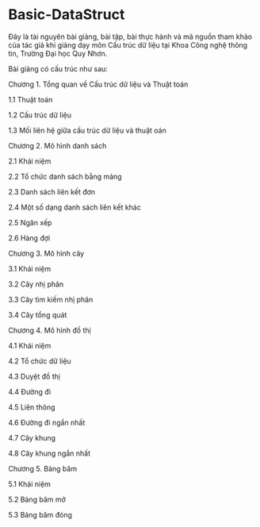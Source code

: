 # Basic-DataStruct
Đây là tài nguyên bài giảng, bài tập, bài thực hành và mã nguồn tham khảo của tác giả khi giảng dạy môn Cấu trúc dữ liệu tại Khoa Công nghệ thông tin, Trường Đại học Quy Nhơn.

Bài giảng có cấu trúc như sau:

Chương 1. Tổng quan về Cấu trúc dữ liệu và Thuật toán

  1.1 Thuật toán

  1.2 Cấu trúc dữ liệu
  
  1.3 Mối liên hệ giữa cấu trúc dữ liệu và thuật oán

Chương 2. Mô hình danh sách

  2.1 Khái niệm
 
  2.2 Tổ chức danh sách bằng mảng
  
  2.3 Danh sách liên kết đơn
  
  2.4 Một số dạng danh sách liên kết khác
  
  2.5 Ngăn xếp
  
  2.6 Hàng đợi

Chương 3. Mô hình cây
  
  3.1 Khái niệm
  
  3.2 Cây nhị phân
  
  3.3 Cây tìm kiếm nhị phân
  
  3.4 Cây tổng quát

Chương 4. Mô hình đồ thị
  
  4.1 Khái niệm
  
  4.2 Tổ chức dữ liệu
  
  4.3 Duyệt đồ thị
  
  4.4 Đường đi
  
  4.5 Liên thông
  
  4.6 Đường đi ngắn nhất
  
  4.7 Cây khung 
  
  4.8 Cây khung ngắn nhất

Chương 5. Bảng băm
  
  5.1 Khái niệm
  
  5.2 Bảng băm mở
  
  5.3 Bảng băm đóng
  
